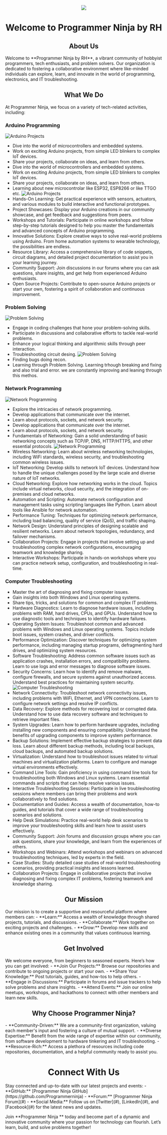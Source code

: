 

<div align="center">
	<img src="https://github.com/ProgrammerNinja/.github/blob/main/img/logo/logo.150x150.png">
</div>
<h1 align="center">Welcome to Programmer Ninja by RH</h1>
<h2 align="center"> About Us</h2>
Welcome to **Programmer Ninja by RH**, a vibrant community of hobbyist programmers, tech enthusiasts, and problem solvers. Our organization is dedicated to fostering a collaborative environment where like-minded individuals can explore, learn, and innovate in the world of programming, electronics, and IT troubleshooting.

<h2 align="center"> What We Do </h2>
At Programmer Ninja, we focus on a variety of tech-related activities, including:

### Arduino Programming
![Arduino Projects](https://github.com/ProgrammerNinja/.github/blob/main/img/AD.jpg)
- Dive into the world of microcontrollers and embedded systems.
- Work on exciting Arduino projects, from simple LED blinkers to complex IoT devices.
- Share your projects, collaborate on ideas, and learn from others.
- Dive into the world of microcontrollers and embedded systems.
- Work on exciting Arduino projects, from simple LED blinkers to complex IoT devices.
- Share your projects, collaborate on ideas, and learn from others.
- Learning about new microcontrolar like ESP32, ESP8266 or like TTGO etc.
![Arduino Projects](https://github.com/ProgrammerNinja/.github/blob/main/img/AD3.jpg)
- Hands-On Learning: Get practical experience with sensors, actuators, and various modules to build interactive and functional prototypes.
- Project Showcases: Display your Arduino creations in our community showcase, and get feedback and suggestions from peers.
- Workshops and Tutorials: Participate in online workshops and follow step-by-step tutorials designed to help you master the fundamentals and advanced concepts of Arduino programming.
- Innovative Solutions: Explore creative ways to solve real-world problems using Arduino. From home automation systems to wearable technology, the possibilities are endless.
- Resource Library: Access a comprehensive library of code snippets, circuit diagrams, and detailed project documentation to assist you in your learning journey.
- Community Support: Join discussions in our forums where you can ask questions, share insights, and get help from experienced Arduino enthusiasts.
- Open Source Projects: Contribute to open-source Arduino projects or start your own, fostering a spirit of collaboration and continuous improvement.
### Problem Solving
![Problem Solving](https://github.com/ProgrammerNinja/.github/blob/main/img/PS3.jpg)
- Engage in coding challenges that hone your problem-solving skills.
- Participate in discussions and collaborative efforts to tackle real-world problems.
- Enhance your logical thinking and algorithmic skills through peer interaction.
- Troubleshooting circuit desing.
![Problem Solving](https://github.com/ProgrammerNinja/.github/blob/main/img/PS2.jpg)
- Finding bugs doing recon.
- Learning through Problem Solving.
Learning trhough breaking and fixing and also trial and error. we are constantly improving and leaning through this methos.
### Network Programming
![Network Programming](https://github.com/ProgrammerNinja/.github/blob/main/img/NP3.jpg)
- Explore the intricacies of network programming.
- Develop applications that communicate over the internet.
- Learn about protocols, sockets, and network security.
- Develop applications that communicate over the internet.
- Learn about protocols, sockets, and network security.
- Fundamentals of Networking: Gain a solid understanding of basic networking concepts such as TCP/IP, DNS, HTTP/HTTPS, and other essential protocols.
![Network Programming](https://github.com/ProgrammerNinja/.github/blob/main/img/NP2.jpg)
- Wireless Networking: Learn about wireless networking technologies, including WiFi standards, wireless security, and troubleshooting common wireless issues.
- IoT Networking: Develop skills to network IoT devices. Understand how to handle the unique challenges posed by the large scale and diverse nature of IoT networks.
- Cloud Networking: Explore how networking works in the cloud. Topics include virtual networks, cloud security, and the integration of on-premises and cloud networks.
- Automation and Scripting: Automate network configuration and management tasks using scripting languages like Python. Learn about tools like Ansible for network automation.
- Performance Tuning: Techniques for optimizing network performance, including load balancing, quality of service (QoS), and traffic shaping.
- Network Design: Understand principles of designing scalable and resilient networks. Learn about network topologies, redundancy, and failover mechanisms.
- Collaboration Projects: Engage in projects that involve setting up and troubleshooting complex network configurations, encouraging teamwork and knowledge sharing.
- Interactive Workshops: Participate in hands-on workshops where you can practice network setup, configuration, and troubleshooting in real-time.
### Computer Troubleshooting
- Master the art of diagnosing and fixing computer issues.
- Gain insights into both Windows and Linux operating systems.
- Share tips, tricks, and solutions for common and complex IT problems.
- Hardware Diagnostics: Learn to diagnose hardware issues, including problems with RAM, hard drives, CPUs, and GPUs. Understand how to use diagnostic tools and techniques to identify hardware failures.
- Operating System Issues: Troubleshoot common and advanced problems with Windows and Linux operating systems. Topics include boot issues, system crashes, and driver conflicts.
- Performance Optimization: Discover techniques for optimizing system performance, including managing startup programs, defragmenting hard drives, and optimizing system resources.
- Software Troubleshooting: Address common software issues such as application crashes, installation errors, and compatibility problems. Learn to use logs and error messages to diagnose software issues.
- Security Concerns: Learn how to identify and remove malware, configure firewalls, and secure systems against unauthorized access. Understand best practices for maintaining system security.
![Computer Troubleshooting](https://github.com/ProgrammerNinja/.github/blob/main/img/CT.jpg)
- Network Connectivity: Troubleshoot network connectivity issues, including problems with WiFi, Ethernet, and VPN connections. Learn to configure network settings and resolve IP conflicts.
- Data Recovery: Explore methods for recovering lost or corrupted data. Understand how to use data recovery software and techniques to retrieve important files.
- System Upgrades: Learn how to perform hardware upgrades, including installing new components and ensuring compatibility. Understand the benefits of upgrading components to improve system performance.
- Backup Solutions: Implement effective backup strategies to prevent data loss. Learn about different backup methods, including local backups, cloud backups, and automated backup solutions.
- Virtualization: Understand how to troubleshoot issues related to virtual machines and virtualization platforms. Learn to configure and manage virtual environments effectively.
- Command Line Tools: Gain proficiency in using command line tools for troubleshooting both Windows and Linux systems. Learn essential commands and scripts that can help resolve various issues.
- Interactive Troubleshooting Sessions: Participate in live troubleshooting sessions where members can bring their problems and work collaboratively to find solutions.
- Documentation and Guides: Access a wealth of documentation, how-to guides, and tutorials that cover a wide range of troubleshooting scenarios and solutions.
- Help Desk Simulations: Practice real-world help desk scenarios to improve your troubleshooting skills and learn how to assist users effectively.
- Community Support: Join forums and discussion groups where you can ask questions, share your knowledge, and learn from the experiences of others.
- Workshops and Webinars: Attend workshops and webinars on advanced troubleshooting techniques, led by experts in the field.
- Case Studies: Study detailed case studies of real-world troubleshooting scenarios, providing practical insights and lessons learned.
- Collaboration Projects: Engage in collaborative projects that involve diagnosing and fixing complex IT problems, fostering teamwork and knowledge sharing.

<h2 align="center"> Our Mission </h2>
Our mission is to create a supportive and resourceful platform where members can:
- **Learn:** Access a wealth of knowledge through shared projects, tutorials, and discussions.
- **Collaborate:** Work together on exciting projects and challenges.
- **Grow:** Develop new skills and enhance existing ones in a community that values continuous learning.

<h2 align="center"> Get Involved </h2>
We welcome everyone, from beginners to seasoned experts. Here’s how you can get involved:
- **Join Our Projects:** Browse our repositories and contribute to ongoing projects or start your own.
- **Share Your Knowledge:** Post tutorials, guides, and how-tos to help others.
- **Engage in Discussions:** Participate in forums and issue trackers to help solve problems and share insights.
- **Attend Events:** Join our online meetups, workshops, and hackathons to connect with other members and learn new skills.

<h2 align="center"> Why Choose Programmer Ninja? </h2>
- **Community-Driven:** We are a community-first organization, valuing each member's input and fostering a culture of mutual support.
- **Diverse Expertise:** Benefit from the wide range of expertise within our community, from software development to hardware tinkering and IT troubleshooting.
- **Resource-Rich:** Access a plethora of resources including code repositories, documentation, and a helpful community ready to assist you.

<h1 align="center"> Connect With Us</h1>
Stay connected and up-to-date with our latest projects and events:
- **GitHub:** [Programmer Ninja GitHub](https://github.com/Programmerninja)
- **Forum:** [Programmer Ninja Forum](#)
- **Social Media:** Follow us on [Twitter](#), [LinkedIn](#), and [Facebook](#) for the latest news and updates.

Join **Programmer Ninja ** today and become part of a dynamic and innovative community where your passion for technology can flourish. Let’s learn, build, and solve problems together!

